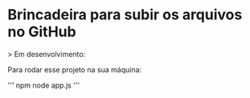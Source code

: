 <h1> Brincadeira para subir os arquivos no GitHub </h1>
> Em desenvolvimento: 

Para rodar esse projeto na sua máquina:

'''
npm node app.js
'''

